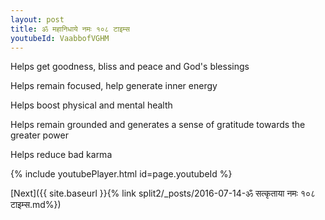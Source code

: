 ```yaml
---
layout: post
title: ॐ महानिधाये नमः १०८ टाइम्स
youtubeId: VaabbofVGHM
---
```

 
 
Helps get goodness, bliss and peace and God's blessings
 
Helps remain focused, help generate inner energy 
 
Helps boost physical and mental health 
 
Helps remain grounded and generates a sense of gratitude towards the greater power 
 
Helps reduce bad karma
 
 
 
 


{% include youtubePlayer.html id=page.youtubeId %}
 
[Next]({{ site.baseurl }}{% link  split2/_posts/2016-07-14-ॐ सत्कृताया नमः १०८ टाइम्स.md%})
 
